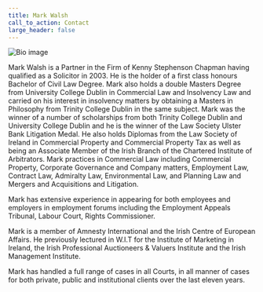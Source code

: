 ```yaml
---
title: Mark Walsh
call_to_action: Contact
large_header: false
---
```


![Bio image](https://unsplash.it/350/350?image=946)

Mark Walsh is a Partner in the Firm of Kenny Stephenson Chapman having qualified as a Solicitor in 2003. He is the holder of a first class honours Bachelor of Civil Law Degree.  Mark also holds a double Masters Degree from University College Dublin in Commercial Law and Insolvency Law and carried on his interest in insolvency matters by obtaining a Masters in Philosophy from Trinity College Dublin in the same subject.   Mark was the winner of a number of scholarships from both Trinity College Dublin and University College Dublin and he is the winner of the Law Society Ulster Bank Litigation Medal.   He also holds Diplomas from the Law Society of Ireland in Commercial Property and Commercial Property Tax as well as being an Associate Member of the Irish Branch of the Chartered Institute of Arbitrators. Mark practices in Commercial Law including Commercial Property, Corporate Governance and Company matters, Employment Law, Contract Law, Admiralty Law, Environmental Law, and Planning Law and Mergers and Acquisitions and Litigation. 

Mark has extensive experience in appearing for both employees and employers in employment forums including the Employment Appeals Tribunal, Labour Court, Rights Commissioner.

Mark is a member of Amnesty International and the Irish Centre of European Affairs.   He previously lectured in W.I.T for the Institute of Marketing in Ireland, the Irish Professional Auctioneers & Valuers Institute and the Irish Management Institute.

Mark has handled a full range of cases in all Courts, in all manner of cases for both private, public and institutional clients over the last eleven years.



